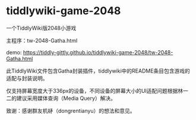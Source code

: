 # tiddlywiki-game-2048
一个TiddlyWiki版2048小游戏

主程序：tw-2048-Gatha.html

demo: https://tiddly-gittly.github.io/tiddlywiki-game-2048/tw-2048-Gatha.html

此TiddlyWiki文件包含Gatha封装插件，tiddlywiki中的README条目包含游戏的适配与封装说明。

仅支持屏幕宽度大于336px的设备，不同设备的屏幕大小的UI适配问题根据林一二的建议采用媒体查询（Media Query）解决。

致谢：感谢群友机柕（dongrentianyu）的想法和意见。
